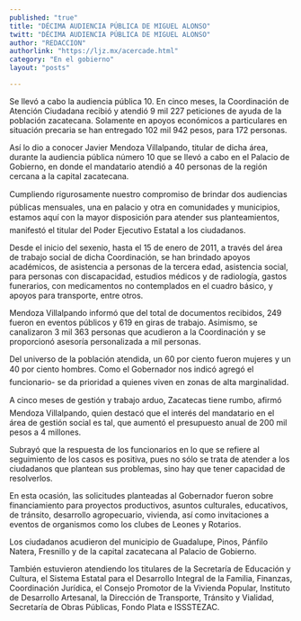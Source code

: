```yaml
---
published: "true"
title: "DÉCIMA AUDIENCIA PÚBLICA DE MIGUEL ALONSO"
twitt: "DÉCIMA AUDIENCIA PÚBLICA DE MIGUEL ALONSO"
author: "REDACCION"
authorlink: "https://ljz.mx/acercade.html"
category: "En el gobierno"
layout: "posts"

---
```



  Se llevó a cabo la audiencia pública 10. En cinco meses, la Coordinación de Atención Ciudadana recibió y atendió 9 mil 227 peticiones de ayuda de la población zacatecana. Solamente en apoyos económicos a particulares en situación precaria se han entregado 102 mil 942 pesos, para 172 personas.



  Así lo dio a conocer Javier Mendoza Villalpando, titular de dicha área, durante la audiencia pública número 10 que se llevó a cabo en el Palacio de Gobierno, en donde el mandatario atendió a 40 personas de la región cercana a la capital zacatecana.



  Cumpliendo rigurosamente nuestro compromiso de brindar dos audiencias públicas mensuales, una en palacio y otra en comunidades y municipios, estamos aquí con la mayor disposición para atender sus planteamientos, manifestó el titular del Poder Ejecutivo Estatal a los ciudadanos.



  Desde el inicio del sexenio, hasta el 15 de enero de 2011, a través del área de trabajo social de dicha Coordinación, se han brindado apoyos académicos, de asistencia a personas de la tercera edad, asistencia social, para personas con discapacidad, estudios médicos y de radiología, gastos funerarios, con medicamentos no contemplados en el cuadro básico, y apoyos para transporte, entre otros.



  Mendoza Villalpando informó que del total de documentos recibidos, 249 fueron en eventos públicos y 619 en giras de trabajo. Asimismo, se canalizaron 3 mil 363 personas que acudieron a la Coordinación y se proporcionó asesoría personalizada a mil personas.



  Del universo de la población atendida, un 60 por ciento fueron mujeres y un 40 por ciento hombres. Como el Gobernador nos indicó agregó el funcionario- se da prioridad a quienes viven en zonas de alta marginalidad.



  A cinco meses de gestión y trabajo arduo, Zacatecas tiene rumbo, afirmó Mendoza Villalpando, quien destacó que el interés del mandatario en el área de gestión social es tal, que aumentó el presupuesto anual de 200 mil pesos a 4 millones.



  Subrayó que la respuesta de los funcionarios en lo que se refiere al seguimiento de los casos es positiva, pues no sólo se trata de atender a los ciudadanos que plantean sus problemas, sino hay que tener capacidad de resolverlos.



  En esta ocasión, las solicitudes planteadas al Gobernador fueron sobre financiamiento para proyectos productivos, asuntos culturales, educativos, de tránsito, desarrollo agropecuario, vivienda, así como invitaciones a eventos de organismos como los clubes de Leones y Rotarios.



  Los ciudadanos acudieron del municipio de Guadalupe, Pinos, Pánfilo Natera, Fresnillo y de la capital zacatecana al Palacio de Gobierno.



  También estuvieron atendiendo los titulares de la Secretaría de Educación y Cultura, el Sistema Estatal para el Desarrollo Integral de la Familia, Finanzas, Coordinación Jurídica, el Consejo Promotor de la Vivienda Popular, Instituto de Desarrollo Artesanal, la Dirección de Transporte, Tránsito y Vialidad, Secretaría de Obras Públicas, Fondo Plata e ISSSTEZAC.

